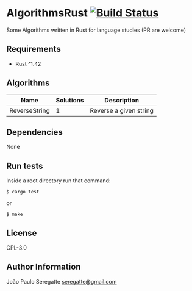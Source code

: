 # AlgorithmsRust [![Build Status](https://travis-ci.org/seregatte/AlgorithmsRust.svg?branch=master)](https://travis-ci.org/seregatte/AlgorithmsRust)

Some Algorithms written in Rust for language studies (PR are welcome)

## Requirements

- Rust ^1.42

## Algorithms

| Name 						          | Solutions 								            | Description 										                  |
|---------------------------|---------------------------------------|---------------------------------------------------|
| ReverseString			        | 1 								                    | Reverse a given string            								|       

Dependencies
------------

None


Run tests
----------------

Inside a root directory run that command:

```shell
$ cargo test
```

or

```shell
$ make
```

License
-------

GPL-3.0

Author Information
------------------
João Paulo Seregatte <seregatte@gmail.com>
